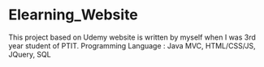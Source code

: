 # Elearning_Website
This project based on Udemy website is written by myself when I was 3rd year student of PTIT.
Programming Language : Java MVC, HTML/CSS/JS, JQuery, SQL 

